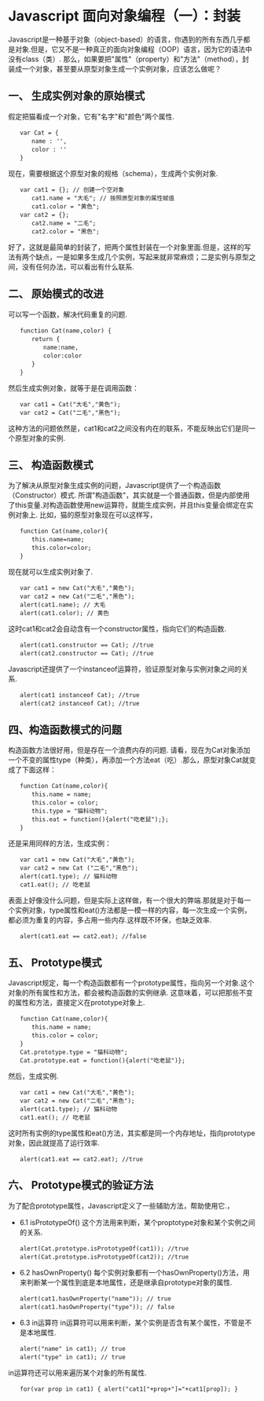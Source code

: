 
# Javascript 面向对象编程（一）：封装

Javascript是一种基于对象（object-based）的语言，你遇到的所有东西几乎都是对象.但是，它又不是一种真正的面向对象编程（OOP）语言，因为它的语法中没有class（类）.
那么，如果要把"属性"（property）和"方法"（method），封装成一个对象，甚至要从原型对象生成一个实例对象，应该怎么做呢？

## 一、 生成实例对象的原始模式
假定把猫看成一个对象，它有"名字"和"颜色"两个属性.
```
　　var Cat = {
　　　　name : '',
　　　　color : ''
　　} 
```
现在，需要根据这个原型对象的规格（schema），生成两个实例对象.
```
　　var cat1 = {}; // 创建一个空对象
　　　　cat1.name = "大毛"; // 按照原型对象的属性赋值
　　　　cat1.color = "黄色";
　　var cat2 = {};
　　　　cat2.name = "二毛";
　　　　cat2.color = "黑色";
```
好了，这就是最简单的封装了，把两个属性封装在一个对象里面.但是，这样的写法有两个缺点，一是如果多生成几个实例，写起来就非常麻烦；二是实例与原型之间，没有任何办法，可以看出有什么联系.
## 二、 原始模式的改进
可以写一个函数，解决代码重复的问题.
```
　　function Cat(name,color) {
　　　　return {
　　　　　　name:name,
　　　　　　color:color
　　　　}
　　}
```
然后生成实例对象，就等于是在调用函数：
```
　　var cat1 = Cat("大毛","黄色");
　　var cat2 = Cat("二毛","黑色");
```
这种方法的问题依然是，cat1和cat2之间没有内在的联系，不能反映出它们是同一个原型对象的实例.


## 三、 构造函数模式

为了解决从原型对象生成实例的问题，Javascript提供了一个构造函数（Constructor）模式.
所谓"构造函数"，其实就是一个普通函数，但是内部使用了this变量.对构造函数使用new运算符，就能生成实例，并且this变量会绑定在实例对象上.
比如，猫的原型对象现在可以这样写，
```
　　function Cat(name,color){
　　　　this.name=name;
　　　　this.color=color;
　　}
```
现在就可以生成实例对象了.
```
　　var cat1 = new Cat("大毛","黄色");
　　var cat2 = new Cat("二毛","黑色");
　　alert(cat1.name); // 大毛
　　alert(cat1.color); // 黄色
```
这时cat1和cat2会自动含有一个constructor属性，指向它们的构造函数.
```
　　alert(cat1.constructor == Cat); //true
　　alert(cat2.constructor == Cat); //true
```
Javascript还提供了一个instanceof运算符，验证原型对象与实例对象之间的关系.
```
　　alert(cat1 instanceof Cat); //true
　　alert(cat2 instanceof Cat); //true
```
## 四、构造函数模式的问题
构造函数方法很好用，但是存在一个浪费内存的问题.
请看，现在为Cat对象添加一个不变的属性type（种类），再添加一个方法eat（吃）.那么，原型对象Cat就变成了下面这样：
```
　　function Cat(name,color){
　　　　this.name = name;
　　　　this.color = color;
　　　　this.type = "猫科动物";
　　　　this.eat = function(){alert("吃老鼠");};
　　}
```
还是采用同样的方法，生成实例：
```
　　var cat1 = new Cat("大毛","黄色");
　　var cat2 = new Cat ("二毛","黑色");
　　alert(cat1.type); // 猫科动物
　　cat1.eat(); // 吃老鼠
```
表面上好像没什么问题，但是实际上这样做，有一个很大的弊端.那就是对于每一个实例对象，type属性和eat()方法都是一模一样的内容，每一次生成一个实例，都必须为重复的内容，多占用一些内存.这样既不环保，也缺乏效率.
```
　　alert(cat1.eat == cat2.eat); //false
```

## 五、 Prototype模式

Javascript规定，每一个构造函数都有一个prototype属性，指向另一个对象.这个对象的所有属性和方法，都会被构造函数的实例继承.
这意味着，可以把那些不变的属性和方法，直接定义在prototype对象上.
```
　　function Cat(name,color){
　　　　this.name = name;
　　　　this.color = color;
　　}
　　Cat.prototype.type = "猫科动物";
　　Cat.prototype.eat = function(){alert("吃老鼠")};
```
然后，生成实例.
```
　　var cat1 = new Cat("大毛","黄色");
　　var cat2 = new Cat("二毛","黑色");
　　alert(cat1.type); // 猫科动物
　　cat1.eat(); // 吃老鼠
```
这时所有实例的type属性和eat()方法，其实都是同一个内存地址，指向prototype对象，因此就提高了运行效率.
```
　　alert(cat1.eat == cat2.eat); //true
```
## 六、 Prototype模式的验证方法
为了配合prototype属性，Javascript定义了一些辅助方法，帮助使用它.，
- 6.1 isPrototypeOf()
这个方法用来判断，某个proptotype对象和某个实例之间的关系.
```
　　alert(Cat.prototype.isPrototypeOf(cat1)); //true
　　alert(Cat.prototype.isPrototypeOf(cat2)); //true
```
- 6.2 hasOwnProperty()
每个实例对象都有一个hasOwnProperty()方法，用来判断某一个属性到底是本地属性，还是继承自prototype对象的属性.
```
　　alert(cat1.hasOwnProperty("name")); // true
　　alert(cat1.hasOwnProperty("type")); // false
```
- 6.3 in运算符
in运算符可以用来判断，某个实例是否含有某个属性，不管是不是本地属性.
```
　　alert("name" in cat1); // true
　　alert("type" in cat1); // true
```
in运算符还可以用来遍历某个对象的所有属性.
```
　　for(var prop in cat1) { alert("cat1["+prop+"]="+cat1[prop]); }
```